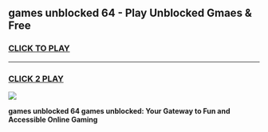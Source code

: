 
## games unblocked 64 - Play Unblocked Gmaes & Free
<h3>
<a href="https://premium.freeplayer.one?title=games_unblocked_64&ref=20F">CLICK TO PLAY</a></h3>
<hr>

<h3>
<a href="https://premium.freeplayer.one?title=games_unblocked_64&ref=20F">CLICK 2 PLAY</a>
  
</h3>

<a href="https://premium.freeplayer.one?title=games_unblocked_64&ref=20F/"><img src="https://clearcache.store/games.png"></a>


**games unblocked 64 games unblocked: Your Gateway to Fun and Accessible Online Gaming**
